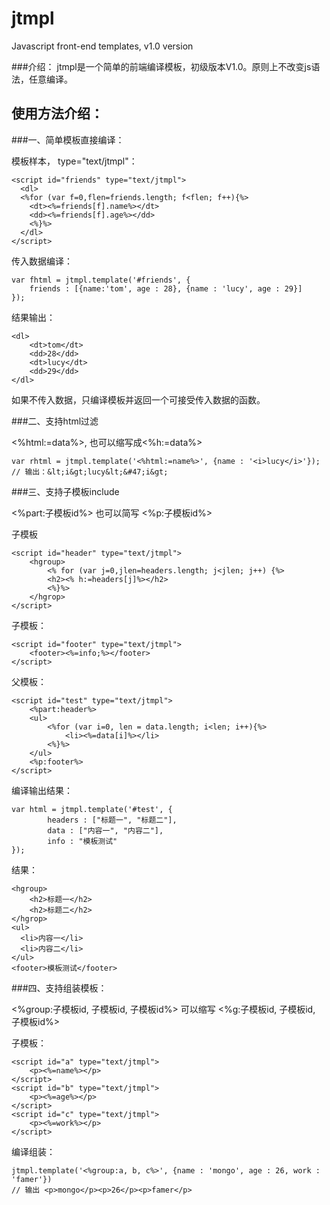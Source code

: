 jtmpl
=====

Javascript front-end templates, v1.0 version

###介绍：
jtmpl是一个简单的前端编译模板，初级版本V1.0。原则上不改变js语法，任意编译。

使用方法介绍：
----

###一、简单模板直接编译：

模板样本， type="text/jtmpl"：

    <script id="friends" type="text/jtmpl">
      <dl>
      <%for (var f=0,flen=friends.length; f<flen; f++){%>
        <dt><%=friends[f].name%></dt>
        <dd><%=friends[f].age%></dd>
        <%}%>
      </dl>
    </script>

传入数据编译：

    var fhtml = jtmpl.template('#friends', {
        friends : [{name:'tom', age : 28}, {name : 'lucy', age : 29}]	
    });

结果输出：

    <dl>
        <dt>tom</dt>
        <dd>28</dd>
        <dt>lucy</dt>
        <dd>29</dd>
    </dl>
    
如果不传入数据，只编译模板并返回一个可接受传入数据的函数。

###二、支持html过滤

<%html:=data%>, 也可以缩写成<%h:=data%>

    var rhtml = jtmpl.template('<%html:=name%>', {name : '<i>lucy</i>'});
    // 输出：&lt;i&gt;lucy&lt;&#47;i&gt;


###三、支持子模板include

<%part:子模板id%> 也可以简写 <%p:子模板id%>

子模板
    
    <script id="header" type="text/jtmpl">
        <hgroup>
            <% for (var j=0,jlen=headers.length; j<jlen; j++) {%>
            <h2><% h:=headers[j]%></h2>
            <%}%>
        </hgrop>
    </script>

子模板：

    <script id="footer" type="text/jtmpl">
        <footer><%=info;%></footer>
    </script>
    
父模板：

    <script id="test" type="text/jtmpl">
        <%part:header%>
    	<ul>
            <%for (var i=0, len = data.length; i<len; i++){%>
                <li><%=data[i]%></li>
            <%}%>
        </ul>
        <%p:footer%>
    </script>
    
编译输出结果：

    var html = jtmpl.template('#test', {
            headers : ["标题一", "标题二"],
            data : ["内容一", "内容二"],
            info : "模板测试"
    });
    
结果：

    <hgroup>
        <h2>标题一</h2>
        <h2>标题二</h2>
    </hgrop>
    <ul>
      <li>内容一</li>
      <li>内容二</li>
    </ul>
    <footer>模板测试</footer>
    
###四、支持组装模板：

<%group:子模板id, 子模板id, 子模板id%>  可以缩写 <%g:子模板id, 子模板id, 子模板id%>

子模板：

    <script id="a" type="text/jtmpl">
        <p><%=name%></p>
    </script>
    <script id="b" type="text/jtmpl">
        <p><%=age%></p>
    </script>
    <script id="c" type="text/jtmpl">
        <p><%=work%></p>
    </script>
    
编译组装：

    jtmpl.template('<%group:a, b, c%>', {name : 'mongo', age : 26, work : 'famer'})
    // 输出 <p>mongo</p><p>26</p><p>famer</p>
